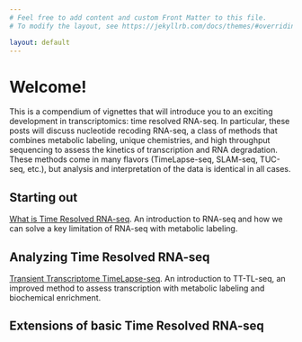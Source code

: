 ```yaml
---
# Feel free to add content and custom Front Matter to this file.
# To modify the layout, see https://jekyllrb.com/docs/themes/#overriding-theme-defaults

layout: default
---
```

# Welcome!
This is a compendium of vignettes that will introduce you to an exciting development in transcriptomics: time resolved RNA-seq. In particular, these posts will discuss nucleotide recoding RNA-seq, a class of methods that combines metabolic labeling, unique chemistries, and high throughput sequencing to assess the kinetics of transcription and RNA degradation. These methods come in many flavors (TimeLapse-seq, SLAM-seq, TUC-seq, etc.), but analysis and interpretation of the data is identical in all cases. 

## Starting out

[What is Time Resolved RNA-seq](./_pages/intro_1_what_is_NRseq.markdown). An introduction to RNA-seq and how we can solve a key limitation of RNA-seq with metabolic labeling.

## Analyzing Time Resolved RNA-seq

[Transient Transcriptome TimeLapse-seq](./_pages/extensions_1_TT_TL.markdown). An introduction to TT-TL-seq, an improved method to assess transcription with metabolic labeling and biochemical enrichment.

## Extensions of basic Time Resolved RNA-seq

